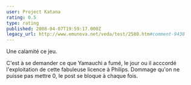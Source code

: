 ```yaml
---
user: Project Katana
rating: 0.5
type: rating
published: 2008-04-07T19:59:17.000Z
legacy_url: http://www.emunova.net/veda/test/2580.htm#comment-9438
---
```

Une calamité ce jeu.

C'est à se demander ce que Yamauchi a fumé, le jour ou il acccordé l'exploitation de cette fabuleuse licence à Philips.
Dommage qu'on ne puisse pas mettre 0, le post se bloque à chaque fois.